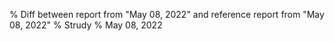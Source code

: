 % Diff between report from "May 08, 2022" and reference report from "May 08, 2022"
% Strudy
% May 08, 2022


